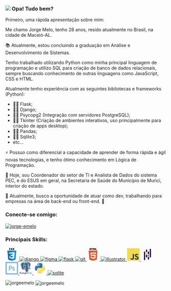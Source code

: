 ### <img src="https://raw.githubusercontent.com/MartinHeinz/MartinHeinz/master/wave.gif" width="30px"> Opa! Tudo bem?

Primeiro, uma rápida apresentação sobre mim:

Me chamo Jorge Melo, tenho 28 anos, resido atualmente no Brasil, na cidade de Maceió-AL.

📚 Atualmente, estou concluindo a graduação em Análise e Desenvolvimento de Sistemas.

Tenho trabalhado utilizando Python como minha principal linguagem de programação e utilizo SQL para criação de banco de dados relacionais, sempre buscando conhecimento de outras linguagens como JavaScript, CSS e HTML.

Atualmente tenho experiência com as seguintes bibliotecas e frameworks (Python):

- 👨‍💻 Flask;
- 👨‍💻 Django;
- 👨‍💻 Psycopg2 (Integração com servidores PostgreSQL);
- 👨‍💻 Tkinter (Criação de ambientes interativos, uso principalmente para criação de apps desktop);
- 👨‍💻 Pandas;
- 👨‍💻 Sqlite3;
- etc...

⚡ Possuo como diferencial a capacidade de aprender de forma rápida e ágil novas tecnologias, e tenho ótimo conhecimento em Lógica de Programação.

💼 Hoje, sou Coordenador do setor de TI e Analista de Dados do sistema PEC, e do ESUS em geral, na Secretaria de Saúde do Município de Murici, interior do estado. 

🙋 Atualmente, busco a oportunidade de atuar como dev, trabalhando para empresas na área de back-end ou front-end.  🚀


<h3 align="left">Conecte-se comigo:</h3>
<p align="left">
<a href="https://linkedin.com/in/jorge-emelo" target="blank"><img align="center" src="https://raw.githubusercontent.com/rahuldkjain/github-profile-readme-generator/master/src/images/icons/Social/linked-in-alt.svg" alt="jorge-emelo" height="30" width="40" /></a>
</p>

<h3 align="left">Principais Skills:</h3>
<p align="left"> <a href="https://www.w3schools.com/css/" target="_blank" rel="noreferrer"> <img src="https://raw.githubusercontent.com/devicons/devicon/master/icons/css3/css3-original-wordmark.svg" alt="css3" width="40" height="40"/> </a> <a href="https://www.djangoproject.com/" target="_blank" rel="noreferrer"> <img src="https://cdn.worldvectorlogo.com/logos/django.svg" alt="django" width="40" height="40"/> </a> <a href="https://www.figma.com/" target="_blank" rel="noreferrer"> <img src="https://www.vectorlogo.zone/logos/figma/figma-icon.svg" alt="figma" width="40" height="40"/> </a> <a href="https://flask.palletsprojects.com/" target="_blank" rel="noreferrer"> <img src="https://www.vectorlogo.zone/logos/pocoo_flask/pocoo_flask-icon.svg" alt="flask" width="40" height="40"/> </a> <a href="https://git-scm.com/" target="_blank" rel="noreferrer"> <img src="https://www.vectorlogo.zone/logos/git-scm/git-scm-icon.svg" alt="git" width="40" height="40"/> </a> <a href="https://www.w3.org/html/" target="_blank" rel="noreferrer"> <img src="https://raw.githubusercontent.com/devicons/devicon/master/icons/html5/html5-original-wordmark.svg" alt="html5" width="40" height="40"/> </a> <a href="https://www.adobe.com/in/products/illustrator.html" target="_blank" rel="noreferrer"> <img src="https://www.vectorlogo.zone/logos/adobe_illustrator/adobe_illustrator-icon.svg" alt="illustrator" width="40" height="40"/> </a> <a href="https://developer.mozilla.org/en-US/docs/Web/JavaScript" target="_blank" rel="noreferrer"> <img src="https://raw.githubusercontent.com/devicons/devicon/master/icons/javascript/javascript-original.svg" alt="javascript" width="40" height="40"/> </a> <a href="https://pandas.pydata.org/" target="_blank" rel="noreferrer"> <img src="https://raw.githubusercontent.com/devicons/devicon/2ae2a900d2f041da66e950e4d48052658d850630/icons/pandas/pandas-original.svg" alt="pandas" width="40" height="40"/> </a> <a href="https://www.photoshop.com/en" target="_blank" rel="noreferrer"> <img src="https://raw.githubusercontent.com/devicons/devicon/master/icons/photoshop/photoshop-line.svg" alt="photoshop" width="40" height="40"/> </a> <a href="https://www.postgresql.org" target="_blank" rel="noreferrer"> <img src="https://raw.githubusercontent.com/devicons/devicon/master/icons/postgresql/postgresql-original-wordmark.svg" alt="postgresql" width="40" height="40"/> </a> <a href="https://www.python.org" target="_blank" rel="noreferrer"> <img src="https://raw.githubusercontent.com/devicons/devicon/master/icons/python/python-original.svg" alt="python" width="40" height="40"/> </a> <a href="https://www.sqlite.org/" target="_blank" rel="noreferrer"> <img src="https://www.vectorlogo.zone/logos/sqlite/sqlite-icon.svg" alt="sqlite" width="40" height="40"/> </a> </p>

<p><img align="left" src="https://github-readme-stats.vercel.app/api/top-langs?username=jorgeemelo&show_icons=true&locale=pt-br&layout=compact" alt="jorgeemelo" /></p>

<p>&nbsp;<img align="center" src="https://github-readme-stats.vercel.app/api?username=jorgeemelo&show_icons=true&locale=pt-br" alt="jorgeemelo" /></p>
